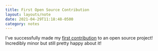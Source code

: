 ```yaml
---
title: First Open Source Contribution
layout: layouts/note
date: 2021-04-29T11:18:48-0500
category: notes
---
```

I've successfully made my [first contribution](https://github.com/netlify/netlify-cms/pull/5313) to an open source project! Incredibly minor but still pretty happy about it!
